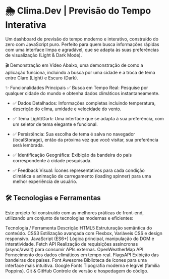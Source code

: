 # 🌦️ Clima.Dev | Previsão do Tempo Interativa
Um dashboard de previsão do tempo moderno e interativo, construído do zero com JavaScript puro. Perfeito para quem busca informações rápidas com uma interface limpa e agradável, que se adapta às suas preferências de visualização (Light & Dark Mode).

🎬 Demonstração em Vídeo
Abaixo, uma demonstração de como a aplicação funciona, incluindo a busca por uma cidade e a troca de tema entre Claro (Light) e Escuro (Dark).



✨ Funcionalidades Principais
✅ Busca em Tempo Real: Pesquise por qualquer cidade do mundo e obtenha dados climáticos instantaneamente.

- ✅ Dados Detalhados: Informações completas incluindo temperatura, descrição do clima, umidade e velocidade do vento.

- ✅ Tema Light/Dark: Uma interface que se adapta à sua preferência, com um seletor de tema elegante e funcional.

- ✅ Persistência: Sua escolha de tema é salva no navegador (localStorage), então da próxima vez que você visitar, sua preferência será lembrada.

- ✅ Identificação Geográfica: Exibição da bandeira do país correspondente à cidade pesquisada.

- ✅ Feedback Visual: Ícones representativos para cada condição climática e animação de carregamento (loading spinner) para uma melhor experiência de usuário.

## 🛠️ Tecnologias e Ferramentas
Este projeto foi construído com as melhores práticas de front-end, utilizando um conjunto de tecnologias modernas e eficientes:

Tecnologia / Ferramenta	Descrição
HTML5	Estruturação semântica do conteúdo.
CSS3	Estilização avançada com Flexbox, Variáveis CSS e design responsivo.
JavaScript (ES6+)	Lógica principal, manipulação do DOM e interatividade.
Fetch API	Realização de requisições assíncronas (async/await) para consumir APIs externas.
OpenWeatherMap API	Fornecimento dos dados climáticos em tempo real.
FlagsAPI	Exibição das bandeiras dos países.
Font Awesome	Biblioteca de ícones para uma interface mais intuitiva.
Google Fonts	Tipografia moderna e legível (família Poppins).
Git & GitHub	Controle de versão e hospedagem do código.
